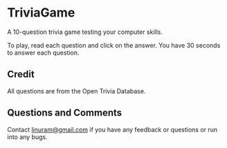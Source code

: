 # TriviaGame

A 10-question trivia game testing your computer skills.

To play, read each question and click on the answer. You have 30 seconds to answer each question.

## Credit

All questions are from the Open Trivia Database.

## Questions and Comments

Contact linuram@gmail.com if you have any feedback or questions or run into any bugs.
